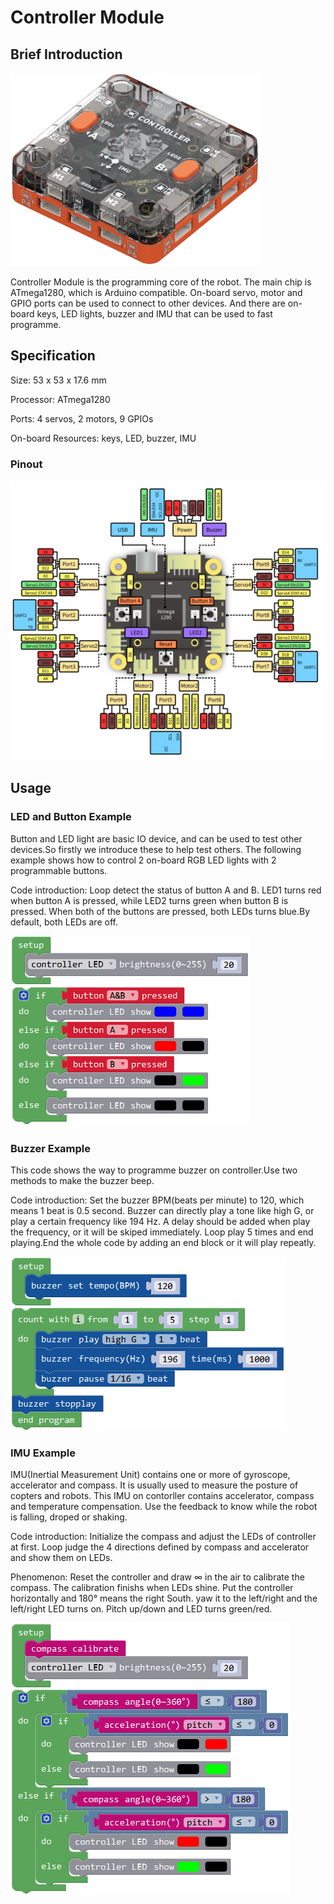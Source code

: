 # Controller Module

## Brief Introduction

![](./images/render_controller.png)

Controller Module is the programming core of the robot. The main chip is ATmega1280, which is Arduino compatible.
On-board servo, motor and GPIO ports can be used to connect to other devices. 
And there are on-board keys, LED lights, buzzer and IMU that can be used to fast programme.

## Specification

Size: 53 x 53 x 17.6 mm

Processor: ATmega1280

Ports: 4 servos, 2 motors, 9 GPIOs

On-board Resources: keys, LED, buzzer, IMU

### Pinout

![](./images/pinout_controller.png)

## Usage

### LED and Button Example

Button and LED light are basic IO device, and can be used to test other devices.So firstly we introduce these to help test others.
The following example shows how to control 2 on-board RGB LED lights with 2 programmable buttons.

Code introduction: Loop detect the status of button A and B. LED1 turns red when button A is pressed, while LED2 turns green when button B is pressed.
When both of the buttons are pressed, both LEDs turns blue.By default, both LEDs are off.

![](./images/Mixly_example_controller_LEDbutton.png)

### Buzzer Example

This code shows the way to programme buzzer on controller.Use two methods to make the buzzer beep.

Code introduction: Set the buzzer BPM(beats per minute) to 120, which means 1 beat is 0.5 second. 
Buzzer can directly play a tone like high G, or play a certain frequency like 194 Hz.
A delay should be added when play the frequency, or it will be skiped immediately.
Loop play 5 times and end playing.End the whole code by adding an end block or it will play repeatly.

![](./images/Mixly_example_controller_buzzer.png)

### IMU Example

IMU(Inertial Measurement Unit) contains one or more of gyroscope, accelerator and compass. It is usually used to measure the posture of copters and robots.
This IMU on contorller contains accelerator, compass and temperature compensation. Use the feedback to know while the robot is falling, droped or shaking.

Code introduction: Initialize the compass and adjust the LEDs of controller at first. 
Loop judge the 4 directions defined by compass and accelerator and show them on LEDs.

Phenomenon: Reset the controller and draw ∞ in the air to calibrate the compass. The calibration finishs when LEDs shine.
Put the controller horizontally and 180° means the right South. yaw it to the left/right and the left/right LED turns on. Pitch up/down and LED turns green/red.

![](./images/Mixly_example_controller_IMU.png)
